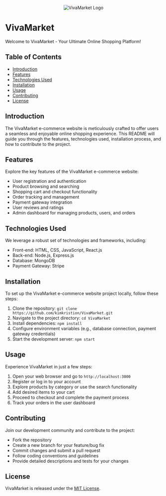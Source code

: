 <p align="center">
  <img src="../assets/logo-git status3-svg.svg" alt="VivaMarket Logo">
</p>

# VivaMarket

Welcome to VivaMarket - Your Ultimate Online Shopping Platform!

## Table of Contents
- [Introduction](#introduction)
- [Features](#features)
- [Technologies Used](#technologies-used)
- [Installation](#installation)
- [Usage](#usage)
- [Contributing](#contributing)
- [License](#license)

## Introduction
The VivaMarket e-commerce website is meticulously crafted to offer users a seamless and enjoyable online shopping experience. This README will guide you through the features, technologies used, installation process, and how to contribute to the project.

## Features
Explore the key features of the VivaMarket e-commerce website:
- User registration and authentication
- Product browsing and searching
- Shopping cart and checkout functionality
- Order tracking and management
- Payment gateway integration
- User reviews and ratings
- Admin dashboard for managing products, users, and orders

## Technologies Used
We leverage a robust set of technologies and frameworks, including:
- Front-end: HTML, CSS, JavaScript, React.js
- Back-end: Node.js, Express.js
- Database: MongoDB
- Payment Gateway: Stripe

## Installation
To set up the VivaMarket e-commerce website project locally, follow these steps:
1. Clone the repository: `git clone https://github.com/kimkristion/VivaMarket.git`
2. Navigate to the project directory: `cd VivaMarket`
3. Install dependencies: `npm install`
4. Configure environment variables (e.g., database connection, payment gateway credentials)
5. Start the development server: `npm start`

## Usage
Experience VivaMarket in just a few steps:
1. Open your web browser and go to `http://localhost:3000`
2. Register or log in to your account
3. Explore products by category or use the search functionality
4. Add desired items to your cart
5. Proceed to checkout and complete the payment process
6. Track your orders in the user dashboard

## Contributing
Join our development community and contribute to the project:
- Fork the repository
- Create a new branch for your feature/bug fix
- Commit changes and submit a pull request
- Follow coding conventions and guidelines
- Provide detailed descriptions and tests for your changes

## License
VivaMarket is released under the [MIT License](https://opensource.org/licenses/MIT).
